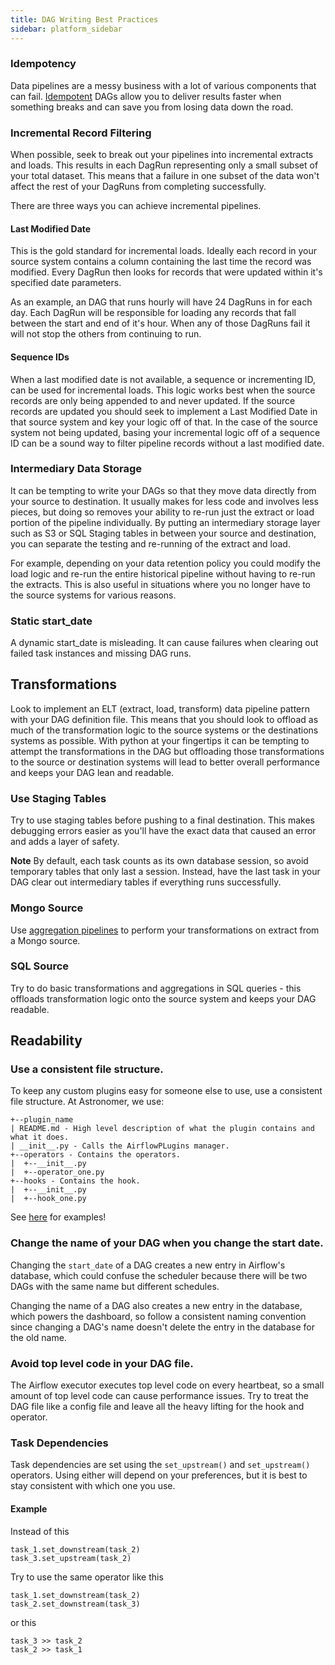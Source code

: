 ```yaml
---
title: DAG Writing Best Practices
sidebar: platform_sidebar
---
```

### Idempotency
Data pipelines are a messy business with a lot of various components that can fail. [Idempotent](https://en.wikipedia.org/wiki/Idempotence) DAGs allow you to deliver results faster when something breaks and can save you from losing data down the road.

### Incremental Record Filtering
When possible, seek to break out your pipelines into incremental extracts and loads. This results in each DagRun representing only a small subset of your total dataset. This means that a failure in one subset of the data won't affect the rest of your DagRuns from completing successfully.

There are three ways you can achieve incremental pipelines.

#### Last Modified Date
This is the gold standard for incremental loads. Ideally each record in your source system contains a column containing the last time the record was modified. Every DagRun then looks for records that were updated within it's specified date parameters.

As an example, an DAG that runs hourly will have 24 DagRuns in for each day. Each DagRun will be responsible for loading any records that fall between the start and end of it's hour. When any of those DagRuns fail it will not stop the others from continuing to run.

#### Sequence IDs
When a last modified date is not available, a sequence or incrementing ID, can be used for incremental loads. This logic works best when the source records are only being appended to and never updated. If the source records are updated you should seek to implement a Last Modified Date in that source system and key your logic off of that. In the case of the source system not being updated, basing your incremental logic off of a sequence ID can be a sound way to filter pipeline records without a last modified date.

### Intermediary Data Storage
It can be tempting to write your DAGs so that they move data directly from your source to destination. It usually makes for less code and involves less pieces, but doing so removes your ability to re-run just the extract or load portion of the pipeline individually. By putting an intermediary storage layer such as S3 or SQL Staging tables in between your source and destination, you can separate the testing and re-running of the extract and load.

For example, depending on your data retention policy you could modify the load logic and re-run the entire historical pipeline without having to re-run the extracts. This is also useful in situations where you no longer have to the source systems for various reasons.

### Static start_date
A dynamic start_date is misleading. It can cause failures when clearing out failed task instances and missing DAG runs.

## Transformations
Look to implement an ELT (extract, load, transform) data pipeline pattern with your DAG definition file. This means that you should look to offload as much of the transformation logic to the source systems or the destinations systems as possible. With python at your fingertips it can be tempting to attempt the transformations in the DAG but offloading those transformations to the source or destination systems will lead to better overall performance and keeps your DAG lean and readable.

### Use Staging Tables
Try to use staging tables before pushing to a final destination. This makes debugging errors easier as you'll have the exact data that caused an error and adds a layer of safety.

**Note** By default, each task counts as its own database session, so avoid temporary tables that only last a session. Instead, have the last task in your DAG clear out intermediary tables if everything runs successfully.  

### Mongo Source
Use [aggregation pipelines](https://docs.mongodb.com/manual/core/aggregation-pipeline/) to perform your transformations on extract from a Mongo source.

### SQL Source
Try to do basic transformations and aggregations in SQL queries - this offloads transformation logic onto the source system and keeps your DAG readable.

## Readability

### Use a consistent file structure.

To keep any custom plugins easy for someone else to use, use a consistent file structure. At Astronomer, we use:
~~~
+--plugin_name
| README.md - High level description of what the plugin contains and what it does.
| __init__.py - Calls the AirflowPLugins manager.
+--operators - Contains the operators.
|  +--__init__.py
|  +--operator_one.py
+--hooks - Contains the hook.
|  +--__init__.py
|  +--hook_one.py
~~~

See [here](https://github.com/airflow-plugins/) for examples!

### Change the name of your DAG when you change the start date.
Changing the `start_date` of a DAG creates a new entry in Airflow's database, which could confuse the scheduler because there will be two DAGs with the same name but different schedules.

Changing the name of a DAG also creates a new entry in the database, which powers the dashboard, so follow a consistent naming convention since changing a DAG's name doesn't delete the entry in the database for the old name.

### Avoid top level code in your DAG file.
The Airflow executor executes top level code on every heartbeat, so a small amount of top level code can cause performance issues. Try to treat the DAG file like a config file and leave all the heavy lifting for the hook and operator.

### Task Dependencies
Task dependencies are set using the `set_upstream()` and `set_upstream()` operators. Using either will depend on your preferences, but it is best to stay consistent with which one you use.

#### Example

Instead of this

~~~
task_1.set_downstream(task_2)
task_3.set_upstream(task_2)
~~~

Try to use the same operator like this

~~~
task_1.set_downstream(task_2)
task_2.set_downstream(task_3)
~~~

or this

~~~
task_3 >> task_2
task_2 >> task_1
~~~
